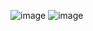 ![image](https://github.com/Suyog-Rijal/Teacher-Management-System-JAVA-Swing/assets/115134619/9bb4b9e4-6db2-41f7-8281-3842a43be543)
![image](https://github.com/Suyog-Rijal/Teacher-Management-System-JAVA-Swing/assets/115134619/02aa287f-8661-4938-a9d3-930d22299dca)
